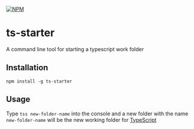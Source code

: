 [![NPM](https://nodei.co/npm/ts-starter.png?downloads=true&stars=true)](https://nodei.co/npm/ts-starter/)
# ts-starter
A command line tool for starting a typescript work folder
## Installation
`npm install -g ts-starter`
## Usage
Type `tss new-folder-name` into the console 
and a new folder with the name `new-folder-name` will be the new working folder for [TypeScript](http://www.typescriptlang.org/)


